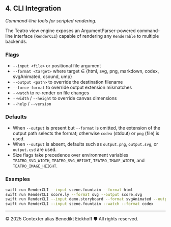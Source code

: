 ## 4. CLI Integration
_Command-line tools for scripted rendering._

The Teatro view engine exposes an ArgumentParser-powered command-line interface (`RenderCLI`) capable of rendering any `Renderable` to multiple backends.

### Flags

- `--input <file>` or positional file argument
- `--format <target>` where target ∈ {html, svg, png, markdown, codex, svgAnimated, csound, ump}
- `--output <path>` to override the destination filename
- `--force-format` to override output extension mismatches
- `--watch` to re-render on file changes
- `--width` / `--height` to override canvas dimensions
- `--help` / `--version`

### Defaults

- When `--output` is present but `--format` is omitted, the extension of the output path selects the format; otherwise `codex` (stdout) or `png` (file) is used.
- When `--output` is absent, defaults such as `output.png`, `output.svg`, or `output.csd` are used.
- Size flags take precedence over environment variables `TEATRO_SVG_WIDTH`, `TEATRO_SVG_HEIGHT`, `TEATRO_IMAGE_WIDTH`, and `TEATRO_IMAGE_HEIGHT`.

### Examples

```bash
swift run RenderCLI --input scene.fountain --format html
swift run RenderCLI score.ly --format svg --output score.svg
swift run RenderCLI --input demo.storyboard --format svgAnimated --output anim.svg
swift run RenderCLI --input scene.fountain --watch --format codex
```

---
© 2025 Contexter alias Benedikt Eickhoff 🛡️ All rights reserved.

